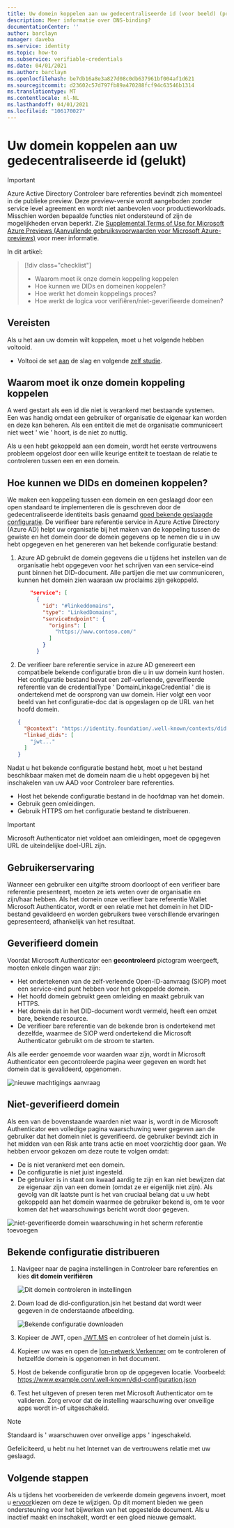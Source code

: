 ```yaml
---
title: Uw domein koppelen aan uw gedecentraliseerde id (voor beeld) (preview)
description: Meer informatie over DNS-binding?
documentationCenter: ''
author: barclayn
manager: daveba
ms.service: identity
ms.topic: how-to
ms.subservice: verifiable-credentials
ms.date: 04/01/2021
ms.author: barclayn
ms.openlocfilehash: be7db16a8e3a827d08c0db637961bf004af1d621
ms.sourcegitcommit: d23602c57d797fb89a470288fcf94c63546b1314
ms.translationtype: MT
ms.contentlocale: nl-NL
ms.lasthandoff: 04/01/2021
ms.locfileid: "106170027"
---
```

# <a name="link-your-domain-to-your-decentralized-identifier-did"></a>Uw domein koppelen aan uw gedecentraliseerde id (gelukt)

> [!IMPORTANT]
> Azure Active Directory Controleer bare referenties bevindt zich momenteel in de publieke preview.
> Deze preview-versie wordt aangeboden zonder service level agreement en wordt niet aanbevolen voor productieworkloads. Misschien worden bepaalde functies niet ondersteund of zijn de mogelijkheden ervan beperkt. Zie [Supplemental Terms of Use for Microsoft Azure Previews (Aanvullende gebruiksvoorwaarden voor Microsoft Azure-previews)](https://azure.microsoft.com/support/legal/preview-supplemental-terms/) voor meer informatie.

In dit artikel:
> [!div class="checklist"]
> * Waarom moet ik onze domein koppeling koppelen
> * Hoe kunnen we DIDs en domeinen koppelen?
> * Hoe werkt het domein koppelings proces?
> * Hoe werkt de logica voor verifiëren/niet-geverifieerde domeinen?

## <a name="prerequisites"></a>Vereisten

Als u het aan uw domein wilt koppelen, moet u het volgende hebben voltooid.

- Voltooi de set [aan](get-started-verifiable-credentials.md) de slag en volgende [zelf studie](enable-your-tenant-verifiable-credentials.md).

## <a name="why-do-we-need-to-link-our-did-to-our-domain"></a>Waarom moet ik onze domein koppeling koppelen

A werd gestart als een id die niet is verankerd met bestaande systemen. Een was handig omdat een gebruiker of organisatie de eigenaar kan worden en deze kan beheren. Als een entiteit die met de organisatie communiceert niet weet ' wie ' hoort, is de niet zo nuttig.

Als u een hebt gekoppeld aan een domein, wordt het eerste vertrouwens probleem opgelost door een wille keurige entiteit te toestaan de relatie te controleren tussen een en een domein.

## <a name="how-do-we-link-dids-and-domains"></a>Hoe kunnen we DIDs en domeinen koppelen?

We maken een koppeling tussen een domein en een geslaagd door een open standaard te implementeren die is geschreven door de gedecentraliseerde identiteits basis genaamd [goed bekende geslaagde configuratie](https://identity.foundation/.well-known/resources/did-configuration/). De verifieer bare referentie service in Azure Active Directory (Azure AD) helpt uw organisatie bij het maken van de koppeling tussen de gewiste en het domein door de domein gegevens op te nemen die u in uw hebt opgegeven en het genereren van het bekende configuratie bestand:

1. Azure AD gebruikt de domein gegevens die u tijdens het instellen van de organisatie hebt opgegeven voor het schrijven van een service-eind punt binnen het DID-document. Alle partijen die met uw communiceren, kunnen het domein zien waaraan uw proclaims zijn gekoppeld.  

    ```json
        "service": [
          {
            "id": "#linkeddomains",
            "type": "LinkedDomains",
            "serviceEndpoint": {
              "origins": [
                "https://www.contoso.com/"
              ]
            }
          }
    ```

2. De verifieer bare referentie service in azure AD genereert een compatibele bekende configuratie bron die u in uw domein kunt hosten. Het configuratie bestand bevat een zelf-verleende, geverifieerde referentie van de credentialType ' DomainLinkageCredential ' die is ondertekend met de oorsprong van uw domein. Hier volgt een voor beeld van het configuratie-doc dat is opgeslagen op de URL van het hoofd domein.


    ```json
    {
      "@context": "https://identity.foundation/.well-known/contexts/did-configuration-v0.0.jsonld",
      "linked_dids": [
        "jwt..."
      ]
    }
    ```

Nadat u het bekende configuratie bestand hebt, moet u het bestand beschikbaar maken met de domein naam die u hebt opgegeven bij het inschakelen van uw AAD voor Controleer bare referenties.

* Host het bekende configuratie bestand in de hoofdmap van het domein.
* Gebruik geen omleidingen.
* Gebruik HTTPS om het configuratie bestand te distribueren.

>[!IMPORTANT]
>Microsoft Authenticator niet voldoet aan omleidingen, moet de opgegeven URL de uiteindelijke doel-URL zijn.

## <a name="user-experience"></a>Gebruikerservaring 

Wanneer een gebruiker een uitgifte stroom doorloopt of een verifieer bare referentie presenteert, moeten ze iets weten over de organisatie en zijn/haar hebben. Als het domein onze verifieer bare referentie Wallet Microsoft Authenticator, wordt er een relatie met het domein in het DID-bestand gevalideerd en worden gebruikers twee verschillende ervaringen gepresenteerd, afhankelijk van het resultaat.

## <a name="verified-domain"></a>Geverifieerd domein

Voordat Microsoft Authenticator een **gecontroleerd** pictogram weergeeft, moeten enkele dingen waar zijn:

* Het ondertekenen van de zelf-verleende Open-ID-aanvraag (SIOP) moet een service-eind punt hebben voor het gekoppelde domein.
* Het hoofd domein gebruikt geen omleiding en maakt gebruik van HTTPS.
* Het domein dat in het DID-document wordt vermeld, heeft een omzet bare, bekende resource.
* De verifieer bare referentie van de bekende bron is ondertekend met dezelfde, waarmee de SIOP werd ondertekend die Microsoft Authenticator gebruikt om de stroom te starten.

Als alle eerder genoemde voor waarden waar zijn, wordt in Microsoft Authenticator een gecontroleerde pagina weer gegeven en wordt het domein dat is gevalideerd, opgenomen.

![nieuwe machtigings aanvraag](media/how-to-dnsbind/new-permission-request.png) 

## <a name="unverified-domain"></a>Niet-geverifieerd domein

Als een van de bovenstaande waarden niet waar is, wordt in de Microsoft Authenticator een volledige pagina waarschuwing weer gegeven aan de gebruiker dat het domein niet is geverifieerd. de gebruiker bevindt zich in het midden van een Risk ante trans actie en moet voorzichtig door gaan. We hebben ervoor gekozen om deze route te volgen omdat:

* De is niet verankerd met een domein.
* De configuratie is niet juist ingesteld.
* De gebruiker is in staat om kwaad aardig te zijn en kan niet bewijzen dat ze eigenaar zijn van een domein (omdat ze er eigenlijk niet zijn). Als gevolg van dit laatste punt is het van cruciaal belang dat u uw hebt gekoppeld aan het domein waarmee de gebruiker bekend is, om te voor komen dat het waarschuwings bericht wordt door gegeven.

![niet-geverifieerde domein waarschuwing in het scherm referentie toevoegen](media/how-to-dnsbind/add-credential-not-verified-authenticated.png)

## <a name="distribute-well-known-config"></a>Bekende configuratie distribueren

1. Navigeer naar de pagina instellingen in Controleer bare referenties en kies **dit domein verifiëren**

   ![Dit domein controleren in instellingen](media/how-to-dnsbind/settings-verify.png) 

2. Down load de did-configuration.jsin het bestand dat wordt weer gegeven in de onderstaande afbeelding.

   ![Bekende configuratie downloaden](media/how-to-dnsbind/verify-download.png) 

3. Kopieer de JWT, open [JWT.MS](https://www.jwt.ms) en controleer of het domein juist is.

4. Kopieer uw was en open de [Ion-netwerk Verkenner](https://identity.foundation/ion/explorer) om te controleren of hetzelfde domein is opgenomen in het document. 

5. Host de bekende configuratie bron op de opgegeven locatie. Voorbeeld: https://www.example.com/.well-known/did-configuration.json

6. Test het uitgeven of presen teren met Microsoft Authenticator om te valideren. Zorg ervoor dat de instelling waarschuwing over onveilige apps wordt in-of uitgeschakeld.

>[!NOTE]
>Standaard is ' waarschuwen over onveilige apps ' ingeschakeld.

Gefeliciteerd, u hebt nu het Internet van de vertrouwens relatie met uw geslaagd.

## <a name="next-steps"></a>Volgende stappen

Als u tijdens het voorbereiden de verkeerde domein gegevens invoert, moet u [ervoor](how-to-opt-out.md)kiezen om deze te wijzigen. Op dit moment bieden we geen ondersteuning voor het bijwerken van het opgestelde document. Als u inactief maakt en inschakelt, wordt er een gloed nieuwe gemaakt.